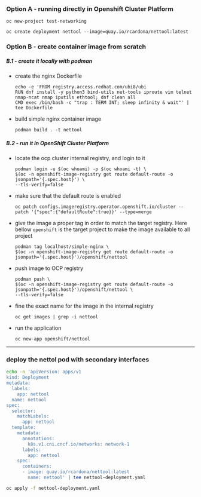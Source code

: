 ### Option A - running directly in Openshift Cluster Platform
  ```shell
  oc new-project test-networking
  ```
  ```shell
  oc create deployment nettool --image=quay.io/rcardona/nettool:latest
  ```

### Option B - create container image from scratch

##### B.1 - create it locally with podman
  - create the nginx Dockerfile
    ```text
    echo -e 'FROM registry.access.redhat.com/ubi8/ubi
    RUN dnf install -y python3 bind-utils net-tools iproute vim telnet nmap-ncat nmap iputils ethtool; dnf clean all
    CMD exec /bin/bash -c "trap : TERM INT; sleep infinity & wait"' | tee Dockerfile
    ```

  - build simple nginx container image
    ```shell
    podman build . -t nettool
    ```

  ##### B.2 - run it in OpenShift Cluster Platform
  - locate the ocp cluster internal registry, and login to it
    ```shell
    podman login -u $(oc whoami) -p $(oc whoami -t) \
    $(oc -n openshift-image-registry get route default-route -o jsonpath='{.spec.host}') \
    --tls-verify=false
    ```

  - make sure that the default route is enabled
    ```shell
    oc patch configs.imageregistry.operator.openshift.io/cluster --patch '{"spec":{"defaultRoute":true}}' --type=merge
    ```  

  - give the image a proper tag in order to match the target registry. Here bellow `openshift` is the target project to make the image available to all project
    ```shell
    podman tag localhost/simple-nginx \
    $(oc -n openshift-image-registry get route default-route -o jsonpath='{.spec.host}')/openshift/nettool
    ```

  - push image to OCP registry
    ```shell
    podman push \
    $(oc -n openshift-image-registry get route default-route -o jsonpath='{.spec.host}')/openshift/nettool \
    --tls-verify=false
    ```

  - fine the exact name for the image in the internal registry
    ```shell
    oc get images | grep -i nettool
    ```

  - run the application
    ```shell
    oc new-app openshift/nettool
    ```


---


### deploy the nettol pod with secondary interfaces
```bash
echo -n 'apiVersion: apps/v1
kind: Deployment
metadata:
  labels:
    app: nettool
  name: nettool
spec:
  selector:
    matchLabels:
      app: nettool
  template:
    metadata:
      annotations:
        k8s.v1.cni.cncf.io/networks: network-1
      labels:
        app: nettool
    spec:
      containers:
      - image: quay.io/rcardona/nettool:latest
        name: nettool' | tee nettool-deployment.yaml
```

```bash
oc apply -f nettool-deployment.yaml
```